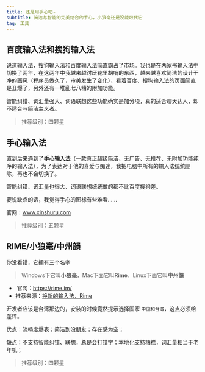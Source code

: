 ```yaml
---
title: 还是用手心吧~
subtitle: 简洁与智能的完美结合的手心，小狼毫还是没能取代它
tag: 工具
---
```


## 百度输入法和搜狗输入法

说道输入法，搜狗输入法和百度输入法简直霸占了市场。我也是在两家书输入法中切换了两年，在这两年中我越来越讨厌花里胡哨的东西，越来越喜欢简洁的设计干净的画风（程序员做久了，审美发生了变化），看着百度、搜狗输入法的页面简直是丑爆了，另外还有一堆乱七八糟的附加功能。

智能纠错、词汇量强大、词语联想这些功能确实是加分项，真的适合聊天达人，却不适合与简洁主义者。

> 推荐级别：四颗星

## 手心输入法

直到后来遇到了**手心输入法**（一款真正超级简洁、无广告、无推荐、无附加功能纯净的输入法），为了表达对于他的喜爱与痴迷，我把电脑中所有的输入法统统删除，再也不会切换了。

智能纠错、词汇量也很大、词语联想统统做的都不比百度搜狗差。

要说缺点的话，我觉得手心的图标有些难看……

官网：www.xinshuru.com

> 推荐级别：五颗星

## RIME/小狼毫/中州韻

你没看错，它拥有三个名字

> Windows下它叫**小狼毫**，Mac下面它叫**Rime**，Linux下面它叫**中州韻**

- ​	官网：https://rime.im/
- 推荐来源：[换新的输入法，Rime](https://www.barretlee.com/blog/2015/11/20/new-input-methed-rime/)

开发者应该是台湾那边的，安装的时候竟然提示选择国家 `中国和台湾`，这点必须给差评。

优点：流畅度爆表；简洁到没朋友；存在感为空；

缺点：不支持智能纠错、联想，总是会打错字；本地化支持糟糕，词汇量相当于老年机；

> 推荐级别：四颗星